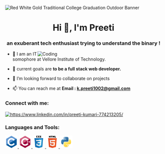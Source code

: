 ![Red White Gold Traditional College Graduation Outdoor Banner](https://user-images.githubusercontent.com/84238610/118382061-033c9a00-b60f-11eb-9ca4-3318f90411e0.jpg)
<h1 align="center">Hi 👋, I'm Preeti</h1>
<h3 align="center">an exuberant tech enthusiast trying to understand the binary !</h3>

<img align="right" alt="Coding" width="400" src="https://cdn.dribbble.com/users/2646423/screenshots/5507196/computer.gif">

-  👀 I am an IT somophore at Vellore Institute of Technology.

- 🌱 current goals are **to be a full stack web developer.**

- 💞️ I’m looking forward to collaborate on projects

- 📫 You can reach me at **Email : k.preeti1002@gmail.com**

<h3 align="left">Connect with me:</h3>
<p align="left">
<a href="https://linkedin.com/in/https://www.linkedin.com/in/preeti-kumari-774213205/" target="blank"><img align="center" src="https://img.shields.io/badge/LinkedIn-0077B5?style=for-the-badge&logo=linkedin&logoColor=white" alt="https://www.linkedin.com/in/preeti-kumari-774213205/" height="30" width="80" /></a>
</p>

<h3 align="left">Languages and Tools:</h3>
<p align="left"> <a href="https://www.cprogramming.com/" target="_blank"> <img src="https://raw.githubusercontent.com/devicons/devicon/master/icons/c/c-original.svg" alt="c" width="40" height="40"/> </a> <a href="https://www.w3schools.com/cpp/" target="_blank"> <img src="https://raw.githubusercontent.com/devicons/devicon/master/icons/cplusplus/cplusplus-original.svg" alt="cplusplus" width="40" height="40"/> </a> <a href="https://www.w3schools.com/css/" target="_blank"> <img src="https://raw.githubusercontent.com/devicons/devicon/master/icons/css3/css3-original-wordmark.svg" alt="css3" width="40" height="40"/> </a> <a href="https://www.w3.org/html/" target="_blank"> <img src="https://raw.githubusercontent.com/devicons/devicon/master/icons/html5/html5-original-wordmark.svg" alt="html5" width="40" height="40"/> </a> <a href="https://www.python.org" target="_blank"> <img src="https://raw.githubusercontent.com/devicons/devicon/master/icons/python/python-original.svg" alt="python" width="40" height="40"/> </a> </p>



